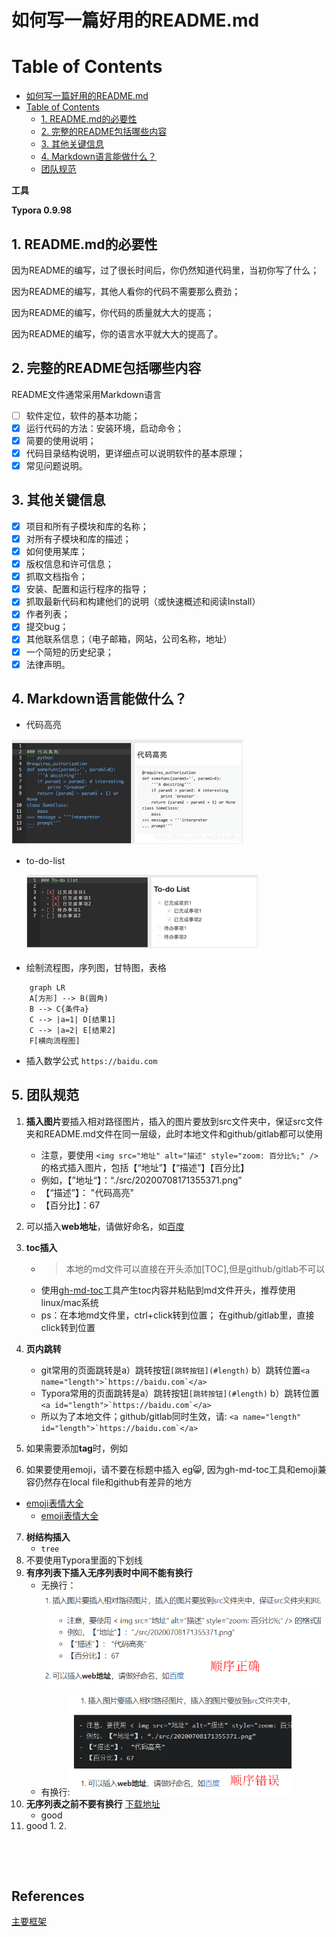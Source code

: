 # 如何写一篇好用的README.md



Table of Contents
=================

   * [如何写一篇好用的README.md](#如何写一篇好用的readmemd)
   * [Table of Contents](#table-of-contents)
      * [1. README.md的必要性](#1-readmemd的必要性)
      * [2. 完整的README包括哪些内容](#2-完整的readme包括哪些内容)
      * [3. 其他关键信息](#3-其他关键信息)
      * [4. Markdown语言能做什么？](#4-markdown语言能做什么)
      * [团队规范](#团队规范)

**工具**

**Typora 0.9.98**

## 1. README.md的必要性

因为README的编写，过了很长时间后，你仍然知道代码里，当初你写了什么；

因为README的编写，其他人看你的代码不需要那么费劲；

因为README的编写，你代码的质量就大大的提高；

因为README的编写，你的语言水平就大大的提高了。

## 2. 完整的README包括哪些内容

README文件通常采用Markdown语言

- [ ] 软件定位，软件的基本功能；
- [x] 运行代码的方法：安装环境，启动命令；
- [x] 简要的使用说明；
- [x] 代码目录结构说明，更详细点可以说明软件的基本原理；
- [x] 常见问题说明。

## 3. 其他关键信息

- [x] 项目和所有子模块和库的名称；
- [x] 对所有子模块和库的描述；
- [x] 如何使用某库；
- [x] 版权信息和许可信息；
- [x] 抓取文档指令；
- [x] 安装、配置和运行程序的指导；
- [x] 抓取最新代码和构建他们的说明（或快速概述和阅读Install）
- [x] 作者列表；
- [x] 提交bug；
- [x] 其他联系信息；（电子邮箱，网站，公司名称，地址）
- [x] 一个简短的历史纪录；
- [x] 法律声明。 

## 4. Markdown语言能做什么？

- 代码高亮

<img src="./src/20200708171355371.png" alt="代码高亮" style="zoom: 67%;" />

- to-do-list

  <img src="./src/20200708171414968.png" alt="to-do-list" style="zoom:67%;" />

- 绘制流程图，序列图，甘特图，表格

```mermaid
	graph LR
	A[方形] --> B(圆角)
    B --> C{条件a}
    C --> |a=1| D[结果1]
    C --> |a=2| E[结果2]
    F[横向流程图]
```

- 插入数学公式
<a name="length" id="length">`https://baidu.com`</a>


## 5. 团队规范

1. **插入图片**要插入相对路径图片，插入的图片要放到src文件夹中，保证src文件夹和README.md文件在同一层级，此时本地文件和github/gitlab都可以使用
   - 注意，要使用 `<img src="地址" alt="描述" style="zoom: 百分比%;" />` 的格式插入图片，包括【“地址”】【“描述”】【百分比】
   - 例如，【”地址“】：“./src/20200708171355371.png”
   - 【“描述”】： "代码高亮"
   - 【百分比】：67
   
2. 可以插入**web地址**，请做好命名，如[百度](https://baidu.com)

3. **toc插入**
   - > 本地的md文件可以直接在开头添加[TOC],但是github/gitlab不可以
   - 使用[gh-md-toc](https://github.com/ekalinin/envirius/blob/24ea3be0d3cc03f4235fa4879bb33dc122d0ae29/README.md)工具产生toc内容并粘贴到md文件开头，推荐使用linux/mac系统
   - ps：在本地md文件里，ctrl+click转到位置； 在github/gitlab里，直接click转到位置

4. **页内跳转**
   - git常用的页面跳转是a）跳转按钮```[跳转按钮](#length)``` b）跳转位置```<a name="length">`https://baidu.com`</a>```
   - Typora常用的页面跳转是a）跳转按钮```[跳转按钮](#length)``` b）跳转位置```<a id="length">`https://baidu.com`</a>```
   - 所以为了本地文件；github/gitlab同时生效，请: ```<a name="length" id="length">`https://baidu.com`</a>```
5. 如果需要添加**tag**时，例如
6. 如果要使用emoji，请不要在标题中插入 eg:smile_cat:, 因为gh-md-toc工具和emoji兼容仍然存在local file和github有差异的地方
- [emoji表情大全](https://www.webfx.com/tools/emoji-cheat-sheet/)
  - [emoji表情大全](https://www.webfx.com/tools/emoji-cheat-sheet/)
  
7. **树结构插入**
   - `tree`
8. 不要使用Typora里面的下划线
9. **有序列表下插入无序列表时中间不能有换行**
   - 无换行：<img src="./src/whh.png" alt="无空格图片" style="zoom: 67%;" />
   - 有换行:<img src="./src/yhh.png" alt="无空格图片" style="zoom: 67%;" />
10. **无序列表之前不要有换行**
    [下载地址](#length)
    -    good
11. good
    1. 
    2. 

​    

​    



## References

[主要框架](https://blog.csdn.net/beauthy/article/details/107210130)

